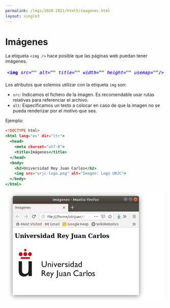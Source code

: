 ```yaml
---
permalink: /lmgs/2020-2021/html5/imagenes.html
layout: single3
---
```


# Imágenes

La etiqueta `<img />` hace posible que las páginas web puedan tener imágenes.

![html5](img/enlace-img.png)

Los atributos que solemos utilizar con la etiqueta `img` son:

* `src`: Indicamos el fichero de la imagen. Es recomendable usar rutas relativas para referenciar el archivo.
* `alt`: Especificamos un texto a colocar en caso de que la imagen no se pueda renderizar por el motivo que sea.

Ejemplo:

```htm
<!DOCTYPE html>
<html lang="es" dir="ltr">
  <head>
    <meta charset="utf-8">
    <title>Imágenes</title>
  </head>
  <body>
    <h2>Universidad Rey Juan Carlos</h2>
    <img src="urjc-logo.png" alt="Imagen: Logo URJC">
  </body>
</html>
```

![html5](img/html-12.png)